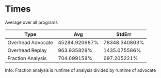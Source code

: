# Times

Average over all programs

| Type | Avg | StdErr |
| - | - | - |
| Overhead Advocate | 45284.920687% | 78348.340803% |
| Overhead Replay | 963.935829% | 1435.075586% |
| Fraction Analysis | 704.699158% | 697.205221% |


Info: Fraction analysis is runtime of analysis divided by runtime of advocate

